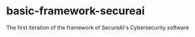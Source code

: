 # basic-framework-secureai
The first iteration of the framework of SecureAI's Cybersecurity software
